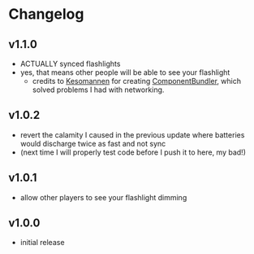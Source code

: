 # Changelog

## v1.1.0

- ACTUALLY synced flashlights
- yes, that means other people will be able to see your flashlight
    - credits to [Kesomannen](https://github.com/Kesomannen) for creating [ComponentBundler](https://github.com/Kesomannen/ComponentBundler), which solved problems I had with networking.

## v1.0.2

- revert the calamity I caused in the previous update where batteries would discharge twice as fast and not sync
- (next time I will properly test code before I push it to here, my bad!)

## v1.0.1

- allow other players to see your flashlight dimming

## v1.0.0

- initial release